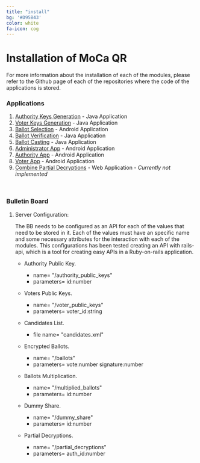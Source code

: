 ```yaml
---
title: "install"
bg: '#D95B43'
color: white
fa-icon: cog
---
```


# Installation of MoCa QR

For more information about the installation of each of the modules, please refer to the Github page of each of the repositories where the code of the applications is stored.

### Applications

1. [Authority Keys Generation](https://www.github.com/niclabs/moca-auth-keys-generator) - Java Application
2. [Voter Keys Generation](https://www.github.com/niclabs/moca-voter-keys-generator) - Java Application
3. [Ballot Selection](https://www.github.com/niclabs/moca-ballot-selection) - Android Application
4. [Ballot Verification](https://www.github.com/niclabs/moca-ballot-verification) - Java Application
5. [Ballot Casting](https://www.github.com/niclabs/moca-ballot-casting) - Java Application
6. [Administrator App](https://www.github.com/niclabs/moca-administrator-app) - Android Application
7. [Authority App](https://www.github.com/niclabs/moca-authority-app) - Android Application
8. [Voter App](https://www.github.com/niclabs/moca-voter-app) - Android Application
9. [Combine Partial Decryptions]() - Web Application - *Currently not implemented*

<br/>

### Bulletin Board
1. Server Configuration:

    The BB needs to be configured as an API for each of the values that need to be stored in it. Each of the values must have an specific name and some necessary attributes for the interaction with each of the modules. This configurations has been tested creating an API with rails-api, which is a tool for creating easy APIs in a Ruby-on-rails application.
    
    * Authority Public Key.
        - name= "/authority_public_keys"
        - parameters= id:number
        
    * Voters Public Keys.
        - name= "/voter_public_keys"
        - parameters= voter_id:string
    
    * Candidates List.
        - file name= "candidates.xml"
        
    * Encrypted Ballots.
        - name= "/ballots"
        - parameters= vote:number signature:number
        
    * Ballots Multiplication.
        - name= "/multiplied_ballots"
        - parameters= id:number
        
    * Dummy Share.
        - name= "/dummy_share"
        - parameters= id:number
        
    * Partial Decryptions.
        - name= "/partial_decryptions"
        - parameters= auth_id:number